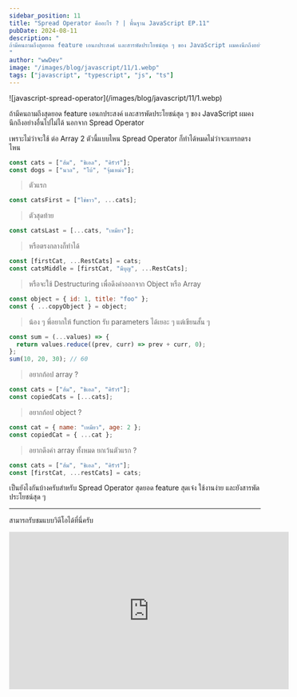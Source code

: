 ```yaml
---
sidebar_position: 11
title: "Spread Operator คืออะไร ? | พื้นฐาน JavaScript EP.11"
pubDate: 2024-08-11
description: "
ถ้ามีคนถามถึงสุดยอด feature เอนกประสงค์ และสารพัดประโยชน์สุด ๆ ของ JavaScript ผมคงนึกถึงอย่างอื่นไปไม่ได้ นอกจาก Spread Operator
"
author: "wwDev"
image: "/images/blog/javascript/11/1.webp"
tags: ["javascript", "typescript", "js", "ts"]
---
```


<div class="coverWrapper">
![javascript-spread-operator](/images/blog/javascript/11/1.webp)
</div>

ถ้ามีคนถามถึงสุดยอด feature เอนกประสงค์ และสารพัดประโยชน์สุด ๆ ของ JavaScript ผมคงนึกถึงอย่างอื่นไปไม่ได้ นอกจาก Spread Operator

เพราะไม่ว่าจะใช้ ต่อ Array 2 ตัวนี้แบบไหน Spread Operator ก็ทำได้หมดไม่ว่าจะแทรกตรงไหน

```javascript
const cats = ["ส้ม", "ชิเอล", "คิรัวร์"];
const dogs = ["นวล", "โบ้", "จุ้มเหม่ง"];
```

> ตัวแรก

```javascript
const catsFirst = ["ไข่ขาว", ...cats];
```

> ตัวสุดท้าย

```javascript
const catsLast = [...cats, "เหมียว"];
```

> หรือตรงกลางก็ทำได้

```javascript
const [firstCat, ...RestCats] = cats;
const catsMiddle = [firstCat, "มีบุญ", ...RestCats];
```

> หรือจะใช้ Destructuring เพื่อดึงค่าออกจาก Object หรือ Array

```javascript
const object = { id: 1, title: "foo" };
const { ...copyObject } = object;
```

> น้อง ๆ พี่อยากให้ function รับ parameters ได้เยอะ ๆ แต่เขียนสั้น ๆ

```javascript
const sum = (...values) => {
  return values.reduce((prev, curr) => prev + curr, 0);
};
sum(10, 20, 30); // 60
```

> อยากก้อป array ?

```javascript
const cats = ["ส้ม", "ชิเอล", "คิรัวร์"];
const copiedCats = [...cats];
```

> อยากก้อป object ?

```javascript
const cat = { name: "เหมียว", age: 2 };
const copiedCat = { ...cat };
```

> อยากดึงค่า array ทั้งหมด ยกเว้นตัวแรก ?

```javascript
const cats = ["ส้ม", "ชิเอล", "คิรัวร์"];
const [firstCat, ...restCats] = cats;
```

เป็นยังไงกันบ้างครับสำหรับ Spread Operator สุดยอด feature สุดเจ๋ง ใช้งานง่าย และยังสารพัดประโยชน์สุด ๆ

---

สามารถรับชมแบบวิดีโอได้ที่นี่ครับ

<div class="videoWrapper">
<iframe width="560" height="315" src="https://www.youtube.com/embed/YUQ53MxKd3M?si=CVJyA4rCGPhwVpEg" title="YouTube video player" frameborder="0" allow="accelerometer; autoplay; clipboard-write; encrypted-media; gyroscope; picture-in-picture; web-share" referrerpolicy="strict-origin-when-cross-origin" allowfullscreen></iframe>
</div>
